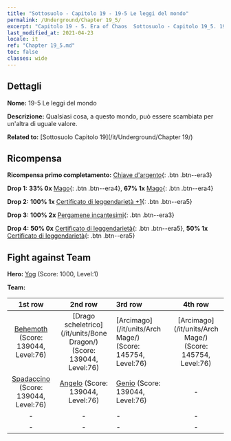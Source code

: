 ```yaml
---
title: "Sottosuolo - Capitolo 19 - 19-5 Le leggi del mondo"
permalink: /Underground/Chapter 19_5/
excerpt: "Capitolo 19 - 5. Era of Chaos  Sottosuolo - Capitolo 19_5. 19-5 Le leggi del mondo"
last_modified_at: 2021-04-23
locale: it
ref: "Chapter 19_5.md"
toc: false
classes: wide
---
```


## Dettagli

 **Nome:** 19-5 Le leggi del mondo

 **Descrizione:** Qualsiasi cosa, a questo mondo, può essere scambiata per un'altra di uguale valore.

 **Related to:** [Sottosuolo Capitolo 19](/it/Underground/Chapter 19/)

## Ricompensa

 **Ricompensa primo completamento:** [Chiave d'argento](/ItemsIT/con_693/){: .btn .btn--era3}

 **Drop 1:** **33% 0x** [Mago](/ItemsIT/unt_238/){: .btn .btn--era4}, **67% 1x** [Mago](/ItemsIT/unt_238/){: .btn .btn--era4}

 **Drop 2:** **100% 1x** [Certificato di leggendarietà +1](/ItemsIT/mat_74/){: .btn .btn--era5}

 **Drop 3:** **100% 2x** [Pergamene incantesimi](/ItemsIT/con_694/){: .btn .btn--era3}

 **Drop 4:** **50% 0x** [Certificato di leggendarietà](/ItemsIT/mat_67/){: .btn .btn--era5}, **50% 1x** [Certificato di leggendarietà](/ItemsIT/mat_67/){: .btn .btn--era5}


## Fight against Team
 **Hero:** [Yog](/it/heroes/Yog/) (Score: 1000, Level:1)

 **Team:**


  | 1st row | 2nd row | 3rd row | 4th row |
  |:----:|:----:|:----|:----:|
  | [Behemoth](/it/units/Behemoth/) (Score: 139044, Level:76)  | [Drago scheletrico](/it/units/Bone Dragon/) (Score: 139044, Level:76)  | [Arcimago](/it/units/Arch Mage/) (Score: 145754, Level:76)  | [Arcimago](/it/units/Arch Mage/) (Score: 145754, Level:76)  |
  | [Spadaccino](/it/units/Swordsman/) (Score: 139044, Level:76)  | [Angelo](/it/units/Angel/) (Score: 139044, Level:76)  | [Genio](/it/units/Genie/) (Score: 139044, Level:76)  | - |
  | - | - | - | - |
  | - | - | - | - |


